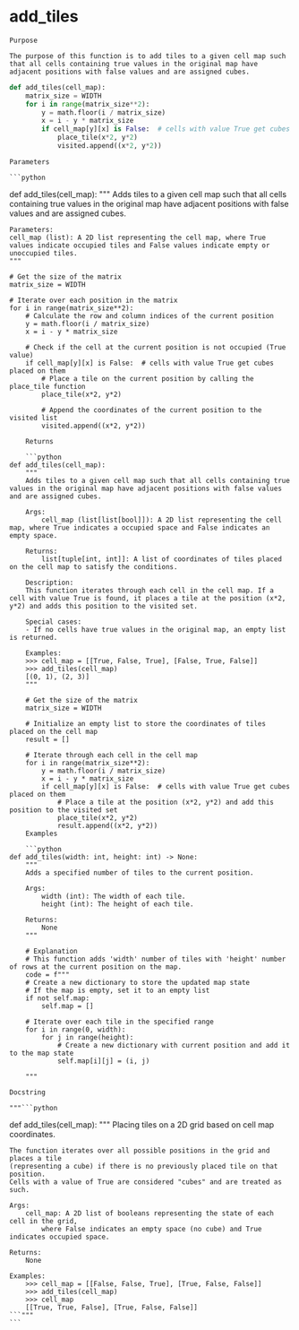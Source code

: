 # add_tiles

    Purpose

    The purpose of this function is to add tiles to a given cell map such that all cells containing true values in the original map have adjacent positions with false values and are assigned cubes.

```python
def add_tiles(cell_map):
    matrix_size = WIDTH
    for i in range(matrix_size**2):
        y = math.floor(i / matrix_size)
        x = i - y * matrix_size
        if cell_map[y][x] is False:  # cells with value True get cubes placed on them
            place_tile(x*2, y*2)
            visited.append((x*2, y*2))
```
    Parameters

    ```python
def add_tiles(cell_map):
    """
    Adds tiles to a given cell map such that all cells containing true values in the original map have adjacent positions with false values and are assigned cubes.

    Parameters:
    cell_map (list): A 2D list representing the cell map, where True values indicate occupied tiles and False values indicate empty or unoccupied tiles.
    """
    
    # Get the size of the matrix
    matrix_size = WIDTH
    
    # Iterate over each position in the matrix
    for i in range(matrix_size**2):
        # Calculate the row and column indices of the current position
        y = math.floor(i / matrix_size)
        x = i - y * matrix_size
        
        # Check if the cell at the current position is not occupied (True value)
        if cell_map[y][x] is False:  # cells with value True get cubes placed on them
            # Place a tile on the current position by calling the place_tile function
            place_tile(x*2, y*2)
            
            # Append the coordinates of the current position to the visited list
            visited.append((x*2, y*2))
```
    Returns

    ```python
def add_tiles(cell_map):
    """
    Adds tiles to a given cell map such that all cells containing true values in the original map have adjacent positions with false values and are assigned cubes.

    Args:
        cell_map (list[list[bool]]): A 2D list representing the cell map, where True indicates a occupied space and False indicates an empty space.

    Returns:
        list[tuple[int, int]]: A list of coordinates of tiles placed on the cell map to satisfy the conditions.

    Description:
    This function iterates through each cell in the cell map. If a cell with value True is found, it places a tile at the position (x*2, y*2) and adds this position to the visited set.
    
    Special cases:
    - If no cells have true values in the original map, an empty list is returned.

    Examples:
    >>> cell_map = [[True, False, True], [False, True, False]]
    >>> add_tiles(cell_map)
    [(0, 1), (2, 3)]
    """

    # Get the size of the matrix
    matrix_size = WIDTH

    # Initialize an empty list to store the coordinates of tiles placed on the cell map
    result = []

    # Iterate through each cell in the cell map
    for i in range(matrix_size**2):
        y = math.floor(i / matrix_size)
        x = i - y * matrix_size
        if cell_map[y][x] is False:  # cells with value True get cubes placed on them
            # Place a tile at the position (x*2, y*2) and add this position to the visited set
            place_tile(x*2, y*2)
            result.append((x*2, y*2))
    Examples

    ```python
def add_tiles(width: int, height: int) -> None:
    """
    Adds a specified number of tiles to the current position.

    Args:
        width (int): The width of each tile.
        height (int): The height of each tile.

    Returns:
        None
    """
    
    # Explanation
    # This function adds 'width' number of tiles with 'height' number of rows at the current position on the map.
    code = f"""
    # Create a new dictionary to store the updated map state
    # If the map is empty, set it to an empty list
    if not self.map:
        self.map = []

    # Iterate over each tile in the specified range
    for i in range(0, width):
        for j in range(height):
            # Create a new dictionary with current position and add it to the map state
            self.map[i][j] = (i, j)
    
    """
```
    Docstring

    """```python
def add_tiles(cell_map):
    """
    Placing tiles on a 2D grid based on cell map coordinates.

    The function iterates over all possible positions in the grid and places a tile
    (representing a cube) if there is no previously placed tile on that position.
    Cells with a value of True are considered "cubes" and are treated as such.

    Args:
        cell_map: A 2D list of booleans representing the state of each cell in the grid,
            where False indicates an empty space (no cube) and True indicates occupied space.

    Returns:
        None

    Examples:
        >>> cell_map = [[False, False, True], [True, False, False]]
        >>> add_tiles(cell_map)
        >>> cell_map
        [[True, True, False], [True, False, False]]
    ```"""
    ```